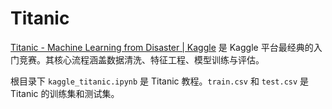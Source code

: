 # Titanic

[Titanic - Machine Learning from Disaster | Kaggle](https://www.kaggle.com/competitions/titanic) 是 Kaggle 平台最经典的入门竞赛。其核心流程涵盖数据清洗、特征工程、模型训练与评估。

根目录下 `kaggle_titanic.ipynb` 是 Titanic 教程。`train.csv` 和 `test.csv` 是 Titanic 的训练集和测试集。